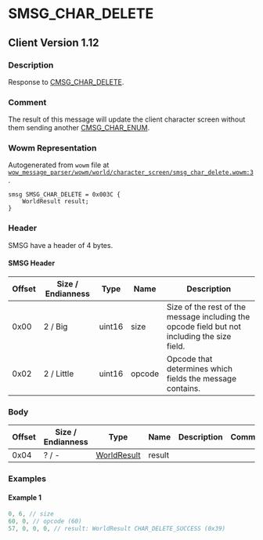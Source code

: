 # SMSG_CHAR_DELETE

## Client Version 1.12

### Description

Response to [CMSG_CHAR_DELETE](./cmsg_char_delete.md).

### Comment

The result of this message will update the client character screen without them sending another [CMSG_CHAR_ENUM](./cmsg_char_enum.md).

### Wowm Representation

Autogenerated from `wowm` file at [`wow_message_parser/wowm/world/character_screen/smsg_char_delete.wowm:3`](https://github.com/gtker/wow_messages/tree/main/wow_message_parser/wowm/world/character_screen/smsg_char_delete.wowm#L3).
```rust,ignore
smsg SMSG_CHAR_DELETE = 0x003C {
    WorldResult result;
}
```
### Header

SMSG have a header of 4 bytes.

#### SMSG Header

| Offset | Size / Endianness | Type   | Name   | Description |
| ------ | ----------------- | ------ | ------ | ----------- |
| 0x00   | 2 / Big           | uint16 | size   | Size of the rest of the message including the opcode field but not including the size field.|
| 0x02   | 2 / Little        | uint16 | opcode | Opcode that determines which fields the message contains.|

### Body

| Offset | Size / Endianness | Type | Name | Description | Comment |
| ------ | ----------------- | ---- | ---- | ----------- | ------- |
| 0x04 | ? / - | [WorldResult](worldresult.md) | result |  |  |

### Examples

#### Example 1

```c
0, 6, // size
60, 0, // opcode (60)
57, 0, 0, 0, // result: WorldResult CHAR_DELETE_SUCCESS (0x39)
```
